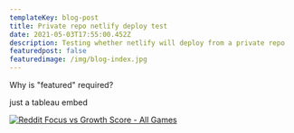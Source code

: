 ```yaml
---
templateKey: blog-post
title: Private repo netlify deploy test
date: 2021-05-03T17:55:00.452Z
description: Testing whether netlify will deploy from a private repo
featuredpost: false
featuredimage: /img/blog-index.jpg
---
```

Why is "featured" required?

just a tableau embed

<div class='tableauPlaceholder' id='viz1620086187868' style='position: relative'><noscript><a href='#'><img alt='Reddit Focus vs Growth Score - All Games ' src='https:&#47;&#47;public.tableau.com&#47;static&#47;images&#47;gr&#47;growthvscommunitydata&#47;IndependentvsAAA&#47;1_rss.png' style='border: none' /></a></noscript><object class='tableauViz'  style='display:none;'><param name='host_url' value='https%3A%2F%2Fpublic.tableau.com%2F' /> <param name='embed_code_version' value='3' /> <param name='site_root' value='' /><param name='name' value='growthvscommunitydata&#47;IndependentvsAAA' /><param name='tabs' value='no' /><param name='toolbar' value='yes' /><param name='static_image' value='https:&#47;&#47;public.tableau.com&#47;static&#47;images&#47;gr&#47;growthvscommunitydata&#47;IndependentvsAAA&#47;1.png' /> <param name='animate_transition' value='yes' /><param name='display_static_image' value='yes' /><param name='display_spinner' value='yes' /><param name='display_overlay' value='yes' /><param name='display_count' value='yes' /><param name='language' value='en' /></object></div>                <script type='text/javascript'>                    var divElement = document.getElementById('viz1620086187868');                    var vizElement = divElement.getElementsByTagName('object')[0];                    vizElement.style.width='100%';vizElement.style.height=(divElement.offsetWidth*0.75)+'px';                    var scriptElement = document.createElement('script');                    scriptElement.src = 'https://public.tableau.com/javascripts/api/viz_v1.js';                    vizElement.parentNode.insertBefore(scriptElement, vizElement);                </script>